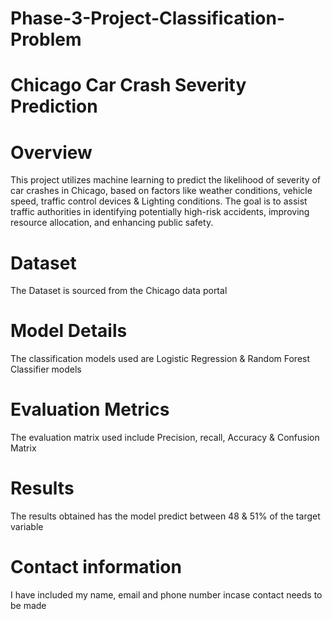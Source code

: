 # Phase-3-Project-Classification-Problem
# Chicago Car Crash Severity Prediction
# Overview
This project utilizes machine learning to predict the likelihood of severity of car crashes in Chicago, based on factors like weather conditions, vehicle speed, traffic control devices & Lighting conditions. The goal is to assist traffic authorities in identifying potentially high-risk accidents, improving resource allocation, and enhancing public safety.
# Dataset
The Dataset is sourced from the Chicago data portal
# Model Details
The classification models used are Logistic Regression & Random Forest Classifier models
# Evaluation Metrics
The evaluation matrix used include Precision, recall, Accuracy & Confusion Matrix

# Results
The results obtained has the model predict between 48 & 51% of the target variable

# Contact information
I have included my name, email and phone number incase contact needs to be made

